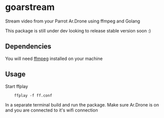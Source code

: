 # goarstream
Stream video from your Parrot Ar.Drone using ffmpeg and Golang 

This package is still under dev looking to release stable version soon :)

## Dependencies 
You will need [ffmpeg](https://www.ffmpeg.org/download.html) installed on your machine

## Usage 
Start ffplay 
```
    ffplay -f ff.conf
```

In a separate terminal build and run the package. Make sure Ar.Drone is on and you are connected to it's wifi connection
